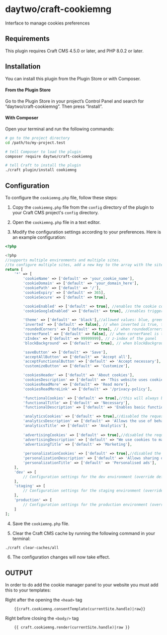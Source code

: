 # daytwo/craft-cookiemng

Interface to manage cookies preferences

## Requirements

This plugin requires Craft CMS 4.5.0 or later, and PHP 8.0.2 or later.

## Installation

You can install this plugin from the Plugin Store or with Composer.

#### From the Plugin Store

Go to the Plugin Store in your project’s Control Panel and search for “daytwo/craft-cookiemng”. Then press “Install”.

#### With Composer

Open your terminal and run the following commands:

```bash
# go to the project directory
cd /path/to/my-project.test

# tell Composer to load the plugin
composer require daytwo/craft-cookiemng

# tell Craft to install the plugin
./craft plugin/install cookiemng
```


## Configuration
To configure the `cookiemng.php` file, follow these steps:

1. Copy the `cookiemng.php` file from the `config` directory of the plugin to your Craft CMS project's `config` directory.

2. Open the `cookiemng.php` file in a text editor.

3. Modify the configuration settings according to your preferences. Here is an example configuration:

```php
<?php

<?php
//supports multiple environments and multiple sites.
//to configure multiple sites, add a new key to the array with the site handle as the key
return [    
    '*' => [
        'cookieName' => ['default' => 'your_cookie_name'],
        'cookieDomain' => ['default' => 'your_domain_here'],
        'cookiePath' => ['default' => '/'],
        'cookieExpiry' => ['default' => 365],
        'cookieSecure' => ['default' => true],

        'cookieEnabled' => ['default' => true], //enables the cookie consent banner (can be turned on/off per environment)
        'cookieGoogleEnabled' => ['default' => true], //enables triggering the gtag consent (GTM). Compliant with google consent v2(can be turned on/off per environment)

        'theme' => ['default' => 'black'],//allowed values: blue, green, red, yellow, purple, black
        'inverted' => ['default' => false], // when inverted is true, the panel background will use the theme color
        'roundedCorners' => ['default' => true], // when roundedCorners is true, buttons will have rounded corners
        'cornerPanel' => ['default' => false], // when cornerPanel is true, the panel will be in the bottom right corner, otherwise it will be a bottom bar
        'zIndex' => ['default' => 99999999], // z-index of the panel
        'blockBackground' => ['default' => true], // when blockBackground is true, the background will be blocked when the panel is open (only for the bottom bar version)

        'saveButton' => ['default' => 'Save'],
        'acceptAllButton' => ['default' => 'Accept all'],
        'acceptFunctionalButton' => ['default' => 'Accept necessary'],
        'customizeButton' => ['default' => 'Customize'],

        'cookiesHeader' => ['default' => 'About cookies'],
        'cookiesDescription' => ['default' => 'This website uses cookies. We use cookies primarily to improve and analyze the experience of our website and for marketing purposes. Because we respect your privacy rights, you can choose not to accept certain types of cookies. Click on the different category headings to find out more and change the default settings. Blocking certain types of cookies may have a negative impact on the experience of the website and may limit the services we can offer you.'],
        'cookiesReadMore' => ['default' => 'Read more'],
        'cookiesReadMoreLink' => ['default' => '/privacy-policy'],

        'functionalCookies' => ['default' => true],//this will always be true even if you set to false. This is the 'mandatory' category
        'functionalTitle' => ['default' => 'Necessary'],
        'functionalDescription' => ['default' => 'Enables basic functionality to remember user, location and preferences. Also supports security, network management and availability.'],

        'analyticsCookies' => ['default' => true],//disabled the request for consent for this category
        'analyticsDescription' => ['default' => 'Allows the use of behavioral data to optimize performance, see how you interact with our websites and apps, and to improve the Second Space experience.'],
        'analyticsTitle' => ['default' => 'Analytics'],
        
        'advertisingCookies' => ['default' => true],//disabled the request for consent for this category
        'advertisingDescription' => ['default' => "We use cookies to make our ads more engaging and valuable to people who visit our site. Some common uses for cookies are: selection of advertising based on what is relevant to the user; improving the reporting of advertising campaign results; avoid showing ads that the user has already seen."],
        'advertisingTitle' => ['default' => 'Marketing'],
        
        'personalizationCookies' => ['default' => true],//disabled the request for consent for this category
        'personalizationDescription' => ['default' => 'Allows sharing of behavioral data with advertising partners. This data is used to improve and report on the experience of personalized ads on the websites of partners.'],
        'personalizationTitle' => ['default' => 'Personalised ads'],
    ],
    'dev' => [
        // Configuration settings for the dev environment (override default settings here)
    ],
    'staging' => [
        // Configuration settings for the staging environment (override default settings here)
    ],
    'production' => [
        // Configuration settings for the production environment (override default settings here)
    ]
];
```

4. Save the `cookiemng.php` file.

5. Clear the Craft CMS cache by running the following command in your terminal:

```bash
./craft clear-caches/all
```

6. The configuration changes will now take effect.

## OUTPUT

In order to do add the cookie manager panel to your website you must add this to your templates:

Right after the opening the `<head>` tag
```
    {{craft.cookiemng.consentTemplate(currentSite.handle)|raw}}
````

Right before closing the `<body/>` tag
```
    {{ craft.cookiemng.render(currentSite.handle)|raw }}
```
			
